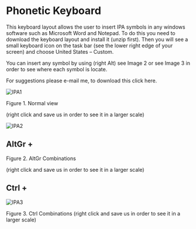 # Phonetic Keyboard



This keyboard layout allows the user to insert IPA symbols in any windows software such as Microsoft Word and Notepad. To do this you need to download the keyboard layout and install it (unzip first). Then you will see a small keyboard icon on the task bar (see the lower right edge of your screen) and choose United States – Custom.



You can insert any symbol by using <AltGr> (right Alt) see Image 2 or <Ctrl> see Image 3 in order to see where each symbol is locate.



For suggestions please e-mail me, to download this click here.



 ![IPA1](Phonetic1.jpg)


 Figure 1. Normal view

(right click and save us in order to see it in a larger scale)



![IPA2](Phonetic1.jpg)

## AltGr + <Symbol>



Figure 2. AltGr Combinations

(right click and save us in order to see it in a larger scale)


## Ctrl + <Symbol>
![IPA3](Phonetic3.jpg)

Figure 3. Ctrl Combinations
(right click and save us in order to see it in a larger scale)
